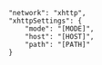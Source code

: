        "network": "xhttp",
        "xhttpSettings": {
            "mode": "[MODE]",
            "host": "[HOST]",
            "path": "[PATH]"
        }